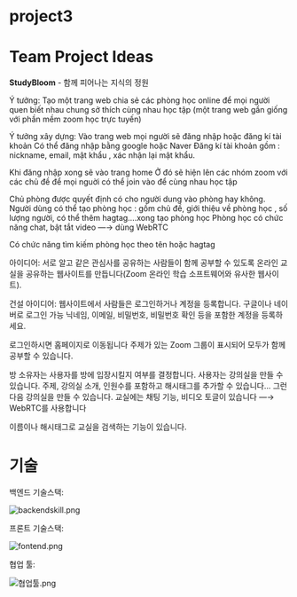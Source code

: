 # project3
# Team Project Ideas

**StudyBloom** - 함께 피어나는 지식의 정원

Ý tưởng: Tạo một trang web chia sẻ các phòng học online để mọi người quen biết nhau chung sở thích cùng nhau học tập (một trang web gần giống với phần mềm zoom học trực tuyến)

Ý tưởng xây dựng:
Vào trang web mọi người sẽ đăng nhập hoặc đăng kí tài khoản 
Có thể đăng nhập bằng google hoặc Naver
Đăng kí tài khoản gồm : nickname, email, mật khẩu , xác nhận lại mật khẩu.

Khi đăng nhập xong sẽ vào trang home 
Ở đó sẽ hiện lên các nhóm zoom với các chủ đề để mọi nguời có thể  join vào để cùng nhau học tập

Chủ phòng được quyết định có cho người dung vào phòng hay không.
Người dùng có thể tạo phòng học : gồm chủ đề, giới thiệu về phòng học , số lượng người, có thể thêm hagtag….xong tạo phòng học
Phòng học có chức năng chat, bật tắt video —→ dùng WebRTC

Có chức năng tìm kiếm phòng học theo tên hoặc hagtag 

아이디어: 서로 알고 같은 관심사를 공유하는 사람들이 함께 공부할 수 있도록 온라인 교실을 공유하는 웹사이트를 만듭니다(Zoom 온라인 학습 소프트웨어와 유사한 웹사이트).

건설 아이디어:
웹사이트에서 사람들은 로그인하거나 계정을 등록합니다.
구글이나 네이버로 로그인 가능
닉네임, 이메일, 비밀번호, 비밀번호 확인 등을 포함한 계정을 등록하세요.

로그인하시면 홈페이지로 이동됩니다
주제가 있는 Zoom 그룹이 표시되어 모두가 함께 공부할 수 있습니다.

방 소유자는 사용자를 방에 입장시킬지 여부를 결정합니다.
사용자는 강의실을 만들 수 있습니다. 주제, 강의실 소개, 인원수를 포함하고 해시태그를 추가할 수 있습니다... 그런 다음 강의실을 만들 수 있습니다.
교실에는 채팅 기능, 비디오 토글이 있습니다 —→ WebRTC를 사용합니다

이름이나 해시태그로 교실을 검색하는 기능이 있습니다.

# 기술

백엔드 기술스택:

![backendskill.png](https://prod-files-secure.s3.us-west-2.amazonaws.com/2ceb421b-cea9-4af5-afc1-3e3e9d43b7ae/c96fd2e0-e106-4e71-9842-349143ee935a/backendskill.png)

프론트 기술스택:

![fontend.png](https://prod-files-secure.s3.us-west-2.amazonaws.com/2ceb421b-cea9-4af5-afc1-3e3e9d43b7ae/7668d706-c139-458f-aa2a-192fba506d5b/c46946aa-0836-47d3-8146-02ab39ebe9bc.png)

협업 툴:

![협업툴.png](https://prod-files-secure.s3.us-west-2.amazonaws.com/2ceb421b-cea9-4af5-afc1-3e3e9d43b7ae/0d15284c-f8ff-4bf2-a2e8-36a12c73c223/1e23bc26-247d-4d48-867d-c80e8dc3b61d.png)
